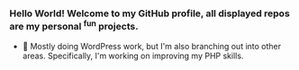 
### Hello World! Welcome to my GitHub profile, all displayed repos are my personal <sup>fun</sup> projects.


- 🔭 Mostly doing WordPress work, but I'm also branching out into other areas. Specifically, I'm working on improving my PHP skills.











<!--
- ⚡ Fun fact: the first bit of "programming" I did was back in the MySpace days, I started by customizing the profile to my liking, changing the background image the color of the font, and the overall color scheme of the website.


**LoganDuran/LoganDuran** is a ✨ _special_ ✨ repository because its `README.md` (this file) appears on your GitHub profile.

Here are some ideas to get you started:

- 🔭 I’m currently working on ...
- 🌱 I’m currently learning ...
- 👯 I’m looking to collaborate on ...
- 🤔 I’m looking for help with ...
- 💬 Ask me about ...
- 📫 How to reach me: ...
- 😄 Pronouns: ...
- 📫 The best way to reach me is through my email address: 

--> 




